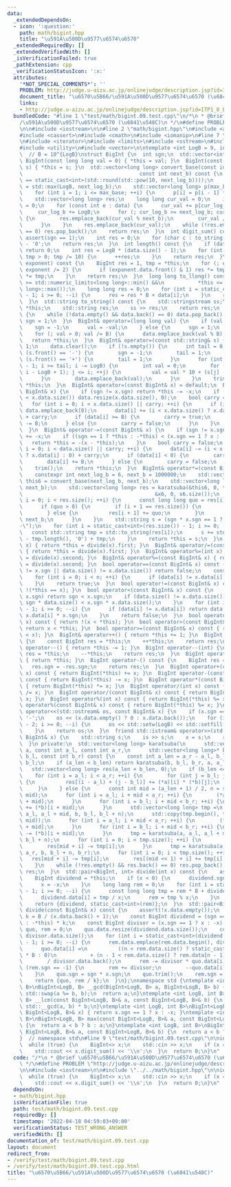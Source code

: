 ```yaml
---
data:
  _extendedDependsOn:
  - icon: ':question:'
    path: math/bigint.hpp
    title: "\u591A\u500D\u9577\u6574\u6570"
  _extendedRequiredBy: []
  _extendedVerifiedWith: []
  _isVerificationFailed: true
  _pathExtension: cpp
  _verificationStatusIcon: ':x:'
  attributes:
    '*NOT_SPECIAL_COMMENTS*': ''
    PROBLEM: http://judge.u-aizu.ac.jp/onlinejudge/description.jsp?id=ITP1_8_B
    document_title: "\u6570\u5B66/\u591A\u500D\u9577\u6574\u6570 (\u6841\u548C)"
    links:
    - http://judge.u-aizu.ac.jp/onlinejudge/description.jsp?id=ITP1_8_B
  bundledCode: "#line 1 \"test/math/bigint.09.test.cpp\"\n/*\n * @brief \u6570\u5B66\
    /\u591A\u500D\u9577\u6574\u6570 (\u6841\u548C)\n */\n#define PROBLEM \"http://judge.u-aizu.ac.jp/onlinejudge/description.jsp?id=ITP1_8_B\"\
    \n\n#include <iostream>\n\n#line 2 \"math/bigint.hpp\"\n#include <algorithm>\n\
    #include <cassert>\n#include <cmath>\n#include <iomanip>\n#line 7 \"math/bigint.hpp\"\
    \n#include <iterator>\n#include <limits>\n#include <sstream>\n#include <string>\n\
    #include <utility>\n#include <vector>\n\ntemplate <int LogB = 9, int B = 1000000000>\
    \  // B = 10^{LogB}\nstruct BigInt {\n  int sgn;\n  std::vector<int> data;\n \
    \ BigInt(const long long val = 0) { *this = val; }\n  BigInt(const std::string&\
    \ s) { *this = s; }\n  std::vector<long long> convert_base(const int next_log_b,\n\
    \                                      const int next_b) const {\n    assert(next_b\
    \ == static_cast<int>(std::round(std::pow(10, next_log_b))));\n    const int max_base\
    \ = std::max(LogB, next_log_b);\n    std::vector<long long> p(max_base + 1, 1);\n\
    \    for (int i = 1; i <= max_base; ++i) {\n      p[i] = p[i - 1] * 10;\n    }\n\
    \    std::vector<long long> res;\n    long long cur_val = 0;\n    int cur_log_b\
    \ = 0;\n    for (const int e : data) {\n      cur_val += p[cur_log_b] * e;\n \
    \     cur_log_b += LogB;\n      for (; cur_log_b >= next_log_b; cur_log_b -= next_log_b)\
    \ {\n        res.emplace_back(cur_val % next_b);\n        cur_val /= next_b;\n\
    \      }\n    }\n    res.emplace_back(cur_val);\n    while (!res.empty() && res.back()\
    \ == 0) res.pop_back();\n    return res;\n  }\n  int digit_sum() const {\n   \
    \ assert(sgn == 1);\n    int res = 0;\n    for (char c : to_string()) res += c\
    \ - '0';\n    return res;\n  }\n  int length() const {\n    if (data.empty())\
    \ return 0;\n    int res = LogB * (data.size() - 1);\n    for (int tmp = data.back();\
    \ tmp > 0; tmp /= 10) {\n      ++res;\n    }\n    return res;\n  }\n  BigInt pow(BigInt\
    \ exponent) const {\n    BigInt res = 1, tmp = *this;\n    for (; exponent > 0;\
    \ exponent /= 2) {\n      if (exponent.data.front() & 1) res *= tmp;\n      tmp\
    \ *= tmp;\n    }\n    return res;\n  }\n  long long to_llong() const {\n    assert(*this\
    \ >= std::numeric_limits<long long>::min() &&\n           *this <= std::numeric_limits<long\
    \ long>::max());\n    long long res = 0;\n    for (int i = static_cast<int>(data.size())\
    \ - 1; i >= 0; --i) {\n      res = res * B + data[i];\n    }\n    return res;\n\
    \  }\n  std::string to_string() const {\n    std::stringstream ss;\n    ss <<\
    \ *this;\n    std::string res;\n    ss >> res;\n    return res;\n  }\n  void trim()\
    \ {\n    while (!data.empty() && data.back() == 0) data.pop_back();\n    if (data.empty())\
    \ sgn = 1;\n  }\n  BigInt& operator=(long long val) {\n    if (val < 0) {\n  \
    \    sgn = -1;\n      val = -val;\n    } else {\n      sgn = 1;\n    }\n    data.clear();\n\
    \    for (; val > 0; val /= B) {\n      data.emplace_back(val % B);\n    }\n \
    \   return *this;\n  }\n  BigInt& operator=(const std::string& s) {\n    sgn =\
    \ 1;\n    data.clear();\n    if (!s.empty()) {\n      int tail = 0;\n      if\
    \ (s.front() == '-') {\n        sgn = -1;\n        tail = 1;\n      } else if\
    \ (s.front() == '+') {\n        tail = 1;\n      }\n      for (int i = s.length()\
    \ - 1; i >= tail; i -= LogB) {\n        int val = 0;\n        for (int j = std::max(tail,\
    \ i - LogB + 1); j <= i; ++j) {\n          val = val * 10 + (s[j] - '0');\n  \
    \      }\n        data.emplace_back(val);\n      }\n    }\n    trim();\n    return\
    \ *this;\n  }\n  BigInt& operator=(const BigInt& x) = default;\n  BigInt& operator+=(const\
    \ BigInt& x) {\n    if (sgn != x.sgn) return *this -= -x;\n    if (data.size()\
    \ < x.data.size()) data.resize(x.data.size(), 0);\n    bool carry = false;\n \
    \   for (int i = 0; i < x.data.size() || carry; ++i) {\n      if (i == data.size())\
    \ data.emplace_back(0);\n      data[i] += (i < x.data.size() ? x.data[i] : 0)\
    \ + carry;\n      if (data[i] >= B) {\n        carry = true;\n        data[i]\
    \ -= B;\n      } else {\n        carry = false;\n      }\n    }\n    return *this;\n\
    \  }\n  BigInt& operator-=(const BigInt& x) {\n    if (sgn != x.sgn) return *this\
    \ += -x;\n    if ((sgn == 1 ? *this : -*this) < (x.sgn == 1 ? x : -x)) {\n   \
    \   return *this = -(x - *this);\n    }\n    bool carry = false;\n    for (int\
    \ i = 0; i < data.size() || carry; ++i) {\n      data[i] -= (i < x.data.size()\
    \ ? x.data[i] : 0) + carry;\n      if (data[i] < 0) {\n        carry = true;\n\
    \        data[i] += B;\n      } else {\n        carry = false;\n      }\n    }\n\
    \    trim();\n    return *this;\n  }\n  BigInt& operator*=(const BigInt& x) {\n\
    \    constexpr int next_log_b = 6, next_b = 1000000;\n    std::vector<long long>\
    \ this6 = convert_base(next_log_b, next_b);\n    std::vector<long long> x6 = x.convert_base(next_log_b,\
    \ next_b);\n    std::vector<long long> res = karatsuba(&this6, 0, this6.size(),\n\
    \                                           &x6, 0, x6.size());\n    for (int\
    \ i = 0; i < res.size(); ++i) {\n      const long long quo = res[i] / next_b;\n\
    \      if (quo > 0) {\n        if (i + 1 == res.size()) {\n          res.emplace_back(quo);\n\
    \        } else {\n          res[i + 1] += quo;\n        }\n        res[i] %=\
    \ next_b;\n      }\n    }\n    std::string s = (sgn * x.sgn == 1 ? \"+\" : \"\
    -\");\n    for (int i = static_cast<int>(res.size()) - 1; i >= 0; --i) {\n   \
    \   const std::string tmp = std::to_string(res[i]);\n      s += std::string(next_log_b\
    \ - tmp.length(), '0') + tmp;\n    }\n    return *this = s;\n  }\n  BigInt& operator/=(int\
    \ x) { return *this = divide(x).first; }\n  BigInt& operator/=(const BigInt& x)\
    \ { return *this = divide(x).first; }\n  BigInt& operator%=(int x) { return *this\
    \ = divide(x).second; }\n  BigInt& operator%=(const BigInt& x) { return *this\
    \ = divide(x).second; }\n  bool operator==(const BigInt& x) const {\n    if (sgn\
    \ != x.sgn || data.size() != x.data.size()) return false;\n    const int n = data.size();\n\
    \    for (int i = 0; i < n; ++i) {\n      if (data[i] != x.data[i]) return false;\n\
    \    }\n    return true;\n  }\n  bool operator!=(const BigInt& x) const { return\
    \ !(*this == x); }\n  bool operator<(const BigInt& x) const {\n    if (sgn !=\
    \ x.sgn) return sgn < x.sgn;\n    if (data.size() != x.data.size()) {\n      return\
    \ sgn * data.size() < x.sgn * x.data.size();\n    }\n    for (int i = static_cast<int>(data.size())\
    \ - 1; i >= 0; --i) {\n      if (data[i] != x.data[i]) return data[i] * sgn <\
    \ x.data[i] * x.sgn;\n    }\n    return false;\n  }\n  bool operator<=(const BigInt&\
    \ x) const { return !(x < *this); }\n  bool operator>(const BigInt& x) const {\
    \ return x < *this; }\n  bool operator>=(const BigInt& x) const { return !(*this\
    \ < x); }\n  BigInt& operator++() { return *this += 1; }\n  BigInt operator++(int)\
    \ {\n    const BigInt res = *this;\n    ++*this;\n    return res;\n  }\n  BigInt&\
    \ operator--() { return *this -= 1; }\n  BigInt operator--(int) {\n    const BigInt\
    \ res = *this;\n    --*this;\n    return res;\n  }\n  BigInt operator+() const\
    \ { return *this; }\n  BigInt operator-() const {\n    BigInt res = *this;\n \
    \   res.sgn = -res.sgn;\n    return res;\n  }\n  BigInt operator+(const BigInt&\
    \ x) const { return BigInt(*this) += x; }\n  BigInt operator-(const BigInt& x)\
    \ const { return BigInt(*this) -= x; }\n  BigInt operator*(const BigInt& x) const\
    \ { return BigInt(*this) *= x; }\n  BigInt operator/(int x) const { return BigInt(*this)\
    \ /= x; }\n  BigInt operator/(const BigInt& x) const { return BigInt(*this) /=\
    \ x; }\n  BigInt operator%(int x) const { return BigInt(*this) %= x; }\n  BigInt\
    \ operator%(const BigInt& x) const { return BigInt(*this) %= x; }\n  friend std::ostream&\
    \ operator<<(std::ostream& os, const BigInt& x) {\n    if (x.sgn == -1) os <<\
    \ '-';\n    os << (x.data.empty() ? 0 : x.data.back());\n    for (int i = static_cast<int>(x.data.size())\
    \ - 2; i >= 0; --i) {\n      os << std::setw(LogB) << std::setfill('0') << x.data[i];\n\
    \    }\n    return os;\n  }\n  friend std::istream& operator>>(std::istream& is,\
    \ BigInt& x) {\n    std::string s;\n    is >> s;\n    x = s;\n    return is;\n\
    \  }\n private:\n  std::vector<long long> karatsuba(\n      std::vector<long long>*\
    \ a, const int a_l, const int a_r,\n      std::vector<long long>* b, const int\
    \ b_l, const int b_r) const {\n    const int a_len = a_r - a_l, b_len = b_r -\
    \ b_l;\n    if (a_len < b_len) return karatsuba(b, b_l, b_r, a, a_l, a_r);\n \
    \   std::vector<long long> res(a_len + b_len, 0);\n    if (b_len <= 32) {\n  \
    \    for (int i = a_l; i < a_r; ++i) {\n        for (int j = b_l; j < b_r; ++j)\
    \ {\n          res[(i - a_l) + (j - b_l)] += (*a)[i] * (*b)[j];\n        }\n \
    \     }\n    } else {\n      const int mid = (a_len + 1) / 2, n = std::min(a_len,\
    \ mid);\n      for (int i = a_l; i + mid < a_r; ++i) {\n        (*a)[i] += (*a)[i\
    \ + mid];\n      }\n      for (int i = b_l; i + mid < b_r; ++i) {\n        (*b)[i]\
    \ += (*b)[i + mid];\n      }\n      std::vector<long long> tmp =\n          karatsuba(a,\
    \ a_l, a_l + mid, b, b_l, b_l + n);\n      std::copy(tmp.begin(), tmp.end(), std::next(res.begin(),\
    \ mid));\n      for (int i = a_l; i + mid < a_r; ++i) {\n        (*a)[i] -= (*a)[i\
    \ + mid];\n      }\n      for (int i = b_l; i + mid < b_r; ++i) {\n        (*b)[i]\
    \ -= (*b)[i + mid];\n      }\n      tmp = karatsuba(a, a_l, a_l + mid, b, b_l,\
    \ b_l + n);\n      for (int i = 0; i < tmp.size(); ++i) {\n        res[i] += tmp[i];\n\
    \        res[mid + i] -= tmp[i];\n      }\n      tmp = karatsuba(a, a_l + mid,\
    \ a_r, b, b_l + n, b_r);\n      for (int i = 0; i < tmp.size(); ++i) {\n     \
    \   res[mid + i] -= tmp[i];\n        res[(mid << 1) + i] += tmp[i];\n      }\n\
    \    }\n    while (!res.empty() && res.back() == 0) res.pop_back();\n    return\
    \ res;\n  }\n  std::pair<BigInt, int> divide(int x) const {\n    assert(x != 0);\n\
    \    BigInt dividend = *this;\n    if (x < 0) {\n      dividend.sgn = -dividend.sgn;\n\
    \      x = -x;\n    }\n    long long rem = 0;\n    for (int i = static_cast<int>(dividend.data.size())\
    \ - 1; i >= 0; --i) {\n      const long long tmp = rem * B + dividend.data[i];\n\
    \      dividend.data[i] = tmp / x;\n      rem = tmp % x;\n    }\n    dividend.trim();\n\
    \    return {dividend, static_cast<int>(rem)};\n  }\n  std::pair<BigInt, BigInt>\
    \ divide(const BigInt& x) const {\n    assert(!x.data.empty());\n    const int\
    \ k = B / (x.data.back() + 1);\n    const BigInt dividend = (sgn == 1 ? *this\
    \ : -*this) * k;\n    const BigInt divisor = (x.sgn == 1 ? x : -x) * k;\n    BigInt\
    \ quo, rem = 0;\n    quo.data.resize(dividend.data.size());\n    const int n =\
    \ divisor.data.size();\n    for (int i = static_cast<int>(dividend.data.size())\
    \ - 1; i >= 0; --i) {\n      rem.data.emplace(rem.data.begin(), dividend.data[i]);\n\
    \      quo.data[i] =\n          ((n < rem.data.size() ? static_cast<long long>(rem.data[n])\
    \ * B : 0)\n           + (n - 1 < rem.data.size() ? rem.data[n - 1] : 0))\n  \
    \        / divisor.data.back();\n      rem -= divisor * quo.data[i];\n      while\
    \ (rem.sgn == -1) {\n        rem += divisor;\n        --quo.data[i];\n      }\n\
    \    }\n    quo.sgn = sgn * x.sgn;\n    quo.trim();\n    rem.sgn = sgn;\n    rem.trim();\n\
    \    return {quo, rem / k};\n  }\n};\nnamespace std {\ntemplate <int LogB, int\
    \ B>\nBigInt<LogB, B> __gcd(BigInt<LogB, B> a, BigInt<LogB, B> b) {\n  while (!b.data.empty())\
    \ std::swap(a %= b, b);\n  return a;\n}\ntemplate <int LogB, int B>\nBigInt<LogB,\
    \ B> __lcm(const BigInt<LogB, B>& a, const BigInt<LogB, B>& b) {\n  return a /\
    \ std::__gcd(a, b) * b;\n}\ntemplate <int LogB, int B>\nBigInt<LogB, B> abs(const\
    \ BigInt<LogB, B>& x) { return x.sgn == 1 ? x : -x; }\ntemplate <int LogB, int\
    \ B>\nBigInt<LogB, B> max(const BigInt<LogB, B>& a, const BigInt<LogB, B>& b)\
    \ {\n  return a < b ? b : a;\n}\ntemplate <int LogB, int B>\nBigInt<LogB, B> min(const\
    \ BigInt<LogB, B>& a, const BigInt<LogB, B>& b) {\n  return a < b ? a : b;\n}\n\
    }  // namespace std\n#line 9 \"test/math/bigint.09.test.cpp\"\n\nint main() {\n\
    \  while (true) {\n    BigInt<> x;\n    std::cin >> x;\n    if (x == 0) break;\n\
    \    std::cout << x.digit_sum() << '\\n';\n  }\n  return 0;\n}\n"
  code: "/*\n * @brief \u6570\u5B66/\u591A\u500D\u9577\u6574\u6570 (\u6841\u548C)\n\
    \ */\n#define PROBLEM \"http://judge.u-aizu.ac.jp/onlinejudge/description.jsp?id=ITP1_8_B\"\
    \n\n#include <iostream>\n\n#include \"../../math/bigint.hpp\"\n\nint main() {\n\
    \  while (true) {\n    BigInt<> x;\n    std::cin >> x;\n    if (x == 0) break;\n\
    \    std::cout << x.digit_sum() << '\\n';\n  }\n  return 0;\n}\n"
  dependsOn:
  - math/bigint.hpp
  isVerificationFile: true
  path: test/math/bigint.09.test.cpp
  requiredBy: []
  timestamp: '2022-04-18 04:59:03+09:00'
  verificationStatus: TEST_WRONG_ANSWER
  verifiedWith: []
documentation_of: test/math/bigint.09.test.cpp
layout: document
redirect_from:
- /verify/test/math/bigint.09.test.cpp
- /verify/test/math/bigint.09.test.cpp.html
title: "\u6570\u5B66/\u591A\u500D\u9577\u6574\u6570 (\u6841\u548C)"
---
```

